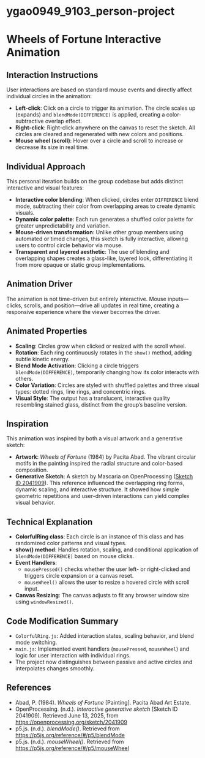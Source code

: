 # ygao0949_9103_person-project
# Wheels of Fortune Interactive Animation

## Interaction Instructions

User interactions are based on standard mouse events and directly affect individual circles in the animation:

- **Left-click**: Click on a circle to trigger its animation. The circle scales up (expands) and `blendMode(DIFFERENCE)` is applied, creating a color-subtractive overlap effect.  
- **Right-click**: Right-click anywhere on the canvas to reset the sketch. All circles are cleared and regenerated with new colors and positions.  
- **Mouse wheel (scroll)**: Hover over a circle and scroll to increase or decrease its size in real time.  

## Individual Approach

This personal iteration builds on the group codebase but adds distinct interactive and visual features:

- **Interactive color blending**: When clicked, circles enter `DIFFERENCE` blend mode, subtracting their color from overlapping areas to create dynamic visuals.
- **Dynamic color palette**: Each run generates a shuffled color palette for greater unpredictability and variation.
- **Mouse-driven transformation**: Unlike other group members using automated or timed changes, this sketch is fully interactive, allowing users to control circle behavior via mouse.
- **Transparent and layered aesthetic**: The use of blending and overlapping shapes creates a glass-like, layered look, differentiating it from more opaque or static group implementations.

## Animation Driver

The animation is not time-driven but entirely interactive. Mouse inputs—clicks, scrolls, and position—drive all updates in real time, creating a responsive experience where the viewer becomes the driver.

## Animated Properties

- **Scaling**: Circles grow when clicked or resized with the scroll wheel.
- **Rotation**: Each ring continuously rotates in the `show()` method, adding subtle kinetic energy.
- **Blend Mode Activation**: Clicking a circle triggers `blendMode(DIFFERENCE)`, temporarily changing how its color interacts with others.
- **Color Variation**: Circles are styled with shuffled palettes and three visual types: dotted rings, line rings, and concentric rings.
- **Visual Style**: The output has a translucent, interactive quality resembling stained glass, distinct from the group’s baseline version.

## Inspiration

This animation was inspired by both a visual artwork and a generative sketch:

- **Artwork**: *Wheels of Fortune* (1984) by Pacita Abad. The vibrant circular motifs in the painting inspired the radial structure and color-based composition.  
- **Generative Sketch**: A sketch by Mascaria on OpenProcessing ([Sketch ID 2041909](https://openprocessing.org/sketch/2041909)). This reference influenced the overlapping ring forms, dynamic scaling, and interactive structure. It showed how simple geometric repetitions and user-driven interactions can yield complex visual behavior.  

## Technical Explanation

- **ColorfulRing class**: Each circle is an instance of this class and has randomized color patterns and visual types.
- **show() method**: Handles rotation, scaling, and conditional application of `blendMode(DIFFERENCE)` based on mouse clicks.
- **Event Handlers**:
  - `mousePressed()` checks whether the user left- or right-clicked and triggers circle expansion or a canvas reset.
  - `mouseWheel()` allows the user to resize a hovered circle with scroll input.
- **Canvas Resizing**: The canvas adjusts to fit any browser window size using `windowResized()`.

## Code Modification Summary

- `ColorfulRing.js`: Added interaction states, scaling behavior, and blend mode switching.
- `main.js`: Implemented event handlers (`mousePressed`, `mouseWheel`) and logic for user interaction with individual rings.
- The project now distinguishes between passive and active circles and interpolates changes smoothly.

## References

- Abad, P. (1984). *Wheels of Fortune* [Painting]. Pacita Abad Art Estate.  
- OpenProcessing. (n.d.). *Interactive generative sketch* [Sketch ID 2041909]. Retrieved June 13, 2025, from https://openprocessing.org/sketch/2041909  
- p5.js. (n.d.). *blendMode()*. Retrieved from https://p5js.org/reference/#/p5/blendMode  
- p5.js. (n.d.). *mouseWheel()*. Retrieved from https://p5js.org/reference/#/p5/mouseWheel  
